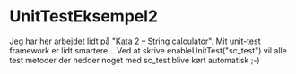 # UnitTestEksempel2
 
 Jeg har her arbejdet lidt på "Kata 2 – String calculator".
 Mit unit-test framework er lidt smartere...
 Ved at skrive enableUnitTest("sc_test") vil alle test metoder der hedder noget med sc_test blive kørt automatisk ;-)

